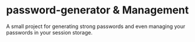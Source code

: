 # password-generator & Management 
A small project for generating strong passwords and even managing your passwords in your session storage.